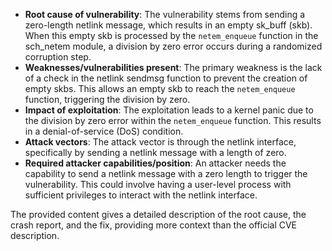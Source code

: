 - **Root cause of vulnerability**: The vulnerability stems from sending a zero-length netlink message, which results in an empty sk\_buff (skb). When this empty skb is processed by the `netem_enqueue` function in the sch_netem module, a division by zero error occurs during a randomized corruption step.
- **Weaknesses/vulnerabilities present**: The primary weakness is the lack of a check in the netlink sendmsg function to prevent the creation of empty skbs. This allows an empty skb to reach the `netem_enqueue` function, triggering the division by zero.
- **Impact of exploitation**: The exploitation leads to a kernel panic due to the division by zero error within the `netem_enqueue` function. This results in a denial-of-service (DoS) condition.
- **Attack vectors**: The attack vector is through the netlink interface, specifically by sending a netlink message with a length of zero.
- **Required attacker capabilities/position**: An attacker needs the capability to send a netlink message with a zero length to trigger the vulnerability. This could involve having a user-level process with sufficient privileges to interact with the netlink interface.

The provided content gives a detailed description of the root cause, the crash report, and the fix, providing more context than the official CVE description.